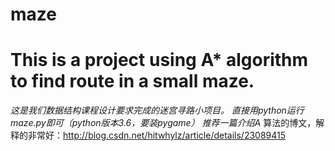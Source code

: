 # maze
# This is a project using A* algorithm to find route in a small maze.
*这是我们数据结构课程设计要求完成的迷宫寻路小项目。
直接用python运行maze.py即可（python版本3.6，要装pygame）
推荐一篇介绍A* 算法的博文，解释的非常好：http://blog.csdn.net/hitwhylz/article/details/23089415
